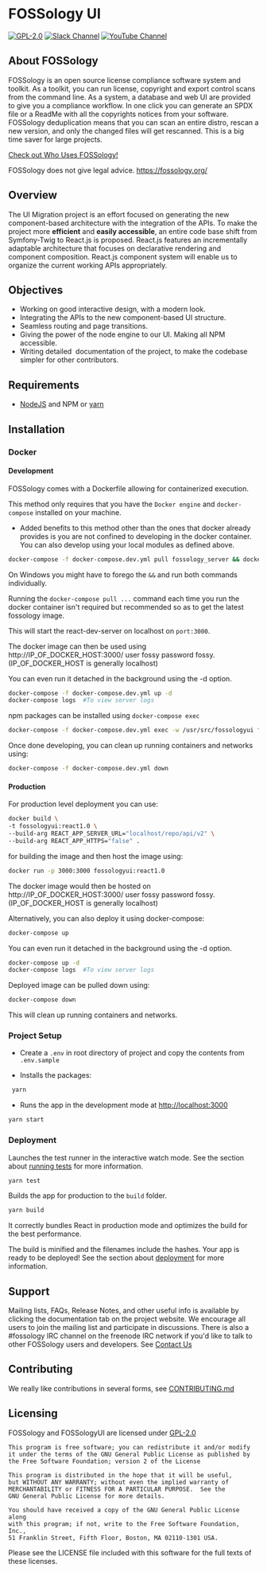 # FOSSology UI

[![GPL-2.0](https://img.shields.io/github/license/fossology/fossology)](LICENSE)
[![Slack Channel](https://img.shields.io/badge/slack-fossology-blue.svg?longCache=true&logo=slack)](https://join.slack.com/t/fossology/shared_invite/enQtNzI0OTEzMTk0MjYzLTYyZWQxNDc0N2JiZGU2YmI3YmI1NjE4NDVjOGYxMTVjNGY3Y2MzZmM1OGZmMWI5NTRjMzJlNjExZGU2N2I5NGY)
[![YouTube Channel](https://img.shields.io/badge/youtube-FOSSology-red.svg?&logo=youtube&link=https://www.youtube.com/channel/UCZGPJnQZVnEPQWxOuNamLpw)](https://www.youtube.com/channel/UCZGPJnQZVnEPQWxOuNamLpw)

## About FOSSology

FOSSology is an open source license compliance software system and toolkit. As a toolkit, you can run license, copyright and export control scans from the command line. As a system, a database and web UI are provided to give you a compliance workflow. In one click you can generate an SPDX file or a ReadMe with all the copyrights notices from your software. FOSSology deduplication means that you can scan an entire distro, rescan a new version, and only the changed files will get rescanned. This is a big time saver for large projects.

[Check out Who Uses FOSSology!](https://www.fossology.org)

FOSSology does not give legal advice.
https://fossology.org/

## Overview

The UI Migration project is an effort focused on generating the new component-based architecture with the integration of the APIs. To make the project more **efficient** and **easily accessible**, an entire code base shift from Symfony-Twig to React.js is proposed. React.js features an incrementally adaptable architecture that focuses on declarative rendering and component composition. React.js component system will enable us to organize the current working APIs appropriately.

## Objectives

- Working on good interactive design, with a modern look.
- Integrating the APIs to the new component-based UI structure.
- Seamless routing and page transitions.
- Giving the power of the node engine to our UI. Making all NPM accessible.
- Writing detailed ​ documentation of the project, to make the
  codebase simpler for other contributors.

## Requirements

- [NodeJS](https://nodejs.org/en/download/) and NPM or [yarn](https://classic.yarnpkg.com/lang/en/docs/install/#windows-stable)

## Installation

### Docker

#### Development

FOSSology comes with a Dockerfile allowing for containerized execution.

This method only requires that you have the `Docker engine` and `docker-compose` installed on your machine.

- Added benefits to this method other than the ones that docker already provides is you are not confined to developing in the docker container. You can also develop using your local modules as defined above.

```zsh
docker-compose -f docker-compose.dev.yml pull fossology_server && docker-compose -f docker-compose.dev.yml up     #Starts the react-dev-server on localhost:3000
```

On Windows you might have to forego the `&&` and run both commands individually.

Running the `docker-compose pull ...` command each time you run the docker container isn't required but recommended so as to get the latest fossology image.

This will start the react-dev-server on localhost on `port:3000`.

The docker image can then be used using http://IP_OF_DOCKER_HOST:3000/ user fossy password fossy. (IP_OF_DOCKER_HOST is generally localhost)

You can even run it detached in the background using the -d option.

```zsh
docker-compose -f docker-compose.dev.yml up -d
docker-compose logs  #To view server logs
```

npm packages can be installed using `docker-compose exec`

```zsh
docker-compose -f docker-compose.dev.yml exec -w /usr/src/fossologyui fossologyui_server yarn add <package name> #Install npm package for react-dev-server
```

Once done developing, you can clean up running containers and networks using:

```zsh
docker-compose -f docker-compose.dev.yml down
```

#### Production

For production level deployment you can use:

```zsh
docker build \
-t fossologyui:react1.0 \
--build-arg REACT_APP_SERVER_URL="localhost/repo/api/v2" \
--build-arg REACT_APP_HTTPS="false" .
```

for building the image and then host the image using:

```zsh
docker run -p 3000:3000 fossologyui:react1.0
```

The docker image would then be hosted on http://IP_OF_DOCKER_HOST:3000/ user fossy password fossy. (IP_OF_DOCKER_HOST is generally localhost)

Alternatively, you can also deploy it using docker-compose:

```zsh
docker-compose up
```

You can even run it detached in the background using the -d option.

```zsh
docker-compose up -d
docker-compose logs  #To view server logs
```

Deployed image can be pulled down using:

```zsh
docker-compose down
```

This will clean up running containers and networks.

### Project Setup

- Create a `.env` in root directory of project and copy the contents from `.env.sample`

- Installs the packages:

```sh
 yarn
```

- Runs the app in the development mode at [http://localhost:3000](http://localhost:3000)

```sh
yarn start
```

### Deployment

Launches the test runner in the interactive watch mode.
See the section about [running tests](https://facebook.github.io/create-react-app/docs/running-tests) for more information.

```sh
yarn test
```

Builds the app for production to the `build` folder.

```sh
yarn build
```

It correctly bundles React in production mode and optimizes the build for the best performance.

The build is minified and the filenames include the hashes. Your app is ready to be deployed!
See the section about [deployment](https://facebook.github.io/create-react-app/docs/deployment) for more information.

## Support

Mailing lists, FAQs, Release Notes, and other useful info is available
by clicking the documentation tab on the project website. We encourage
all users to join the mailing list and participate in discussions.
There is also a #fossology IRC channel on the freenode IRC network if
you'd like to talk to other FOSSology users and developers.
See [Contact Us](https://www.fossology.org/about/contact/)

## Contributing

We really like contributions in several forms, see [CONTRIBUTING.md](CONTRIBUTING.md)

## Licensing

FOSSology and FOSSologyUI are licensed under [GPL-2.0](https://tldrlegal.com/license/gnu-general-public-license-v2)

    This program is free software; you can redistribute it and/or modify
    it under the terms of the GNU General Public License as published by
    the Free Software Foundation; version 2 of the License

    This program is distributed in the hope that it will be useful,
    but WITHOUT ANY WARRANTY; without even the implied warranty of
    MERCHANTABILITY or FITNESS FOR A PARTICULAR PURPOSE.  See the
    GNU General Public License for more details.

    You should have received a copy of the GNU General Public License along
    with this program; if not, write to the Free Software Foundation, Inc.,
    51 Franklin Street, Fifth Floor, Boston, MA 02110-1301 USA.

Please see the LICENSE file included with this software for the full texts of
these licenses.
